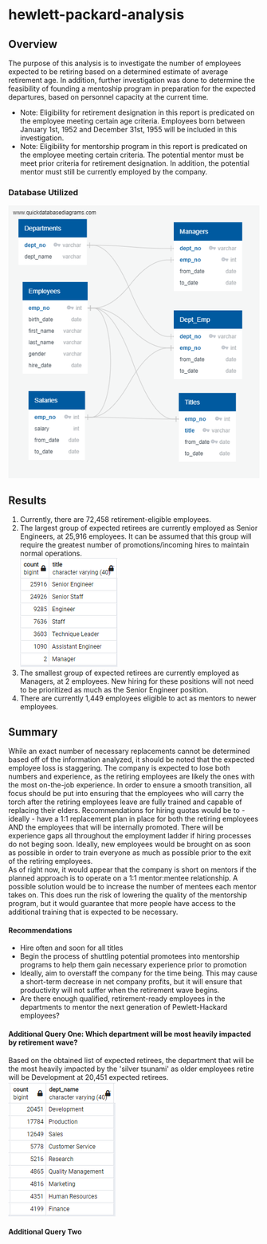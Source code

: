 # hewlett-packard-analysis

## Overview
The purpose of this analysis is to investigate the number of employees expected to be retiring based on a determined estimate of average retirement age. 
In addition, further investigation was done to determine the feasibility of founding a mentoship program in preparation for the expected departures, based on personnel capacity at the current time. 

- Note: Eligibility for retirement designation in this report is predicated on the employee meeting
 certain age criteria. Employees born between January 1st, 1952 and December 31st, 1955 will be included in this
investigation. 
- Note: Eligibility for mentorship program in this report is predicated on the employee meeting certain criteria. 
The potential mentor must be meet prior criteria for retirement designation. In addition, the potential mentor must still be currently employed by the company.  
### Database Utilized 
![Schema](Resources/EmployeeDB.png)

## Results

1. Currently, there are 72,458 retirement-eligible employees. 
2. The largest group of expected retirees are currently employed as Senior Engineers, at 25,916 employees. It can be assumed that this group will require the greatest number of promotions/incoming hires to maintain normal operations. </br> 
![Retirement Titles](Resources/retirement_titles.png)
3. The smallest group of expected retirees are currently employed as Managers, at 2 employees. New hiring for these positions will not need to be prioritized as much as the Senior Engineer position. 
4. There are currently 1,449 employees eligible to act as mentors to newer employees. 

## Summary

While an exact number of necessary replacements cannot be determined based off of the information analyzed, it should be noted that the expected employee loss is staggering. 
The company is expected to lose both numbers and experience, as the retiring employees are likely the ones with the most on-the-job experience. 
In order to ensure a smooth transition, all focus should be put into ensuring that the employees who will carry the torch after the retiring employees leave are fully trained and capable of replacing their elders. 
Recommendations for hiring quotas would be to - ideally - have a 1:1 replacement plan in place for both the retiring employees AND the employees that will be internally promoted. 
There will be experience gaps all throughout the employment ladder if hiring processes do not beging soon. 
Ideally, new employees would be brought on as soon as possible in order to train everyone as much as possible prior to the exit of the retiring employees. </br> 
As of right now, it would appear that the company is short on mentors if the planned approach is to operate on a 1:1 mentor:mentee relationship.
A possible solution would be to increase the number of mentees each mentor takes on. This does run the risk of lowering the quality of the mentorship program, but it would guarantee that more people have access to the additional training that is expected to be necessary. 
#### Recommendations 
- Hire often and soon for all titles
- Begin the process of shuttling potential promotees into mentorship programs to help them gain necessary experience prior to promotion
- Ideally, aim to overstaff the company for the time being. This may cause a short-term decrease in net company profits, but it will ensure that productivity will not suffer when the retirement wave begins. 
- Are there enough qualified, retirement-ready employees in the departments to mentor the next generation of Pewlett-Hackard employees? 

#### Additional Query One: Which department will be most heavily impacted by retirement wave? 
Based on the obtained list of expected retirees, the department that will be the most heavily impacted by the 'silver tsunami' as older employees retire will be Development at 20,451 expected retirees.</br> 
![Losses by Department](Resources/losses_by_dep.png) 
#### Additional Query Two